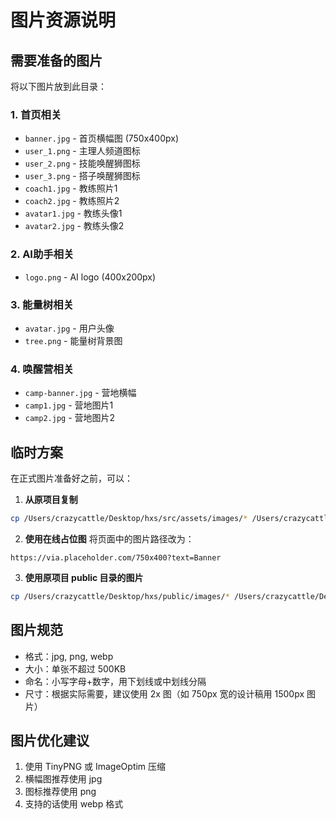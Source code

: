# 图片资源说明

## 需要准备的图片

将以下图片放到此目录：

### 1. 首页相关
- `banner.jpg` - 首页横幅图 (750x400px)
- `user_1.png` - 主理人频道图标
- `user_2.png` - 技能唤醒狮图标  
- `user_3.png` - 搭子唤醒狮图标
- `coach1.jpg` - 教练照片1
- `coach2.jpg` - 教练照片2
- `avatar1.jpg` - 教练头像1
- `avatar2.jpg` - 教练头像2

### 2. AI助手相关
- `logo.png` - AI logo (400x200px)

### 3. 能量树相关
- `avatar.jpg` - 用户头像
- `tree.png` - 能量树背景图

### 4. 唤醒营相关
- `camp-banner.jpg` - 营地横幅
- `camp1.jpg` - 营地图片1
- `camp2.jpg` - 营地图片2

## 临时方案

在正式图片准备好之前，可以：

1. **从原项目复制**
```bash
cp /Users/crazycattle/Desktop/hxs/src/assets/images/* /Users/crazycattle/Desktop/hxs/uniapp/static/images/
```

2. **使用在线占位图**
将页面中的图片路径改为：
```
https://via.placeholder.com/750x400?text=Banner
```

3. **使用原项目 public 目录的图片**
```bash
cp /Users/crazycattle/Desktop/hxs/public/images/* /Users/crazycattle/Desktop/hxs/uniapp/static/images/
```

## 图片规范

- 格式：jpg, png, webp
- 大小：单张不超过 500KB
- 命名：小写字母+数字，用下划线或中划线分隔
- 尺寸：根据实际需要，建议使用 2x 图（如 750px 宽的设计稿用 1500px 图片）

## 图片优化建议

1. 使用 TinyPNG 或 ImageOptim 压缩
2. 横幅图推荐使用 jpg
3. 图标推荐使用 png
4. 支持的话使用 webp 格式
